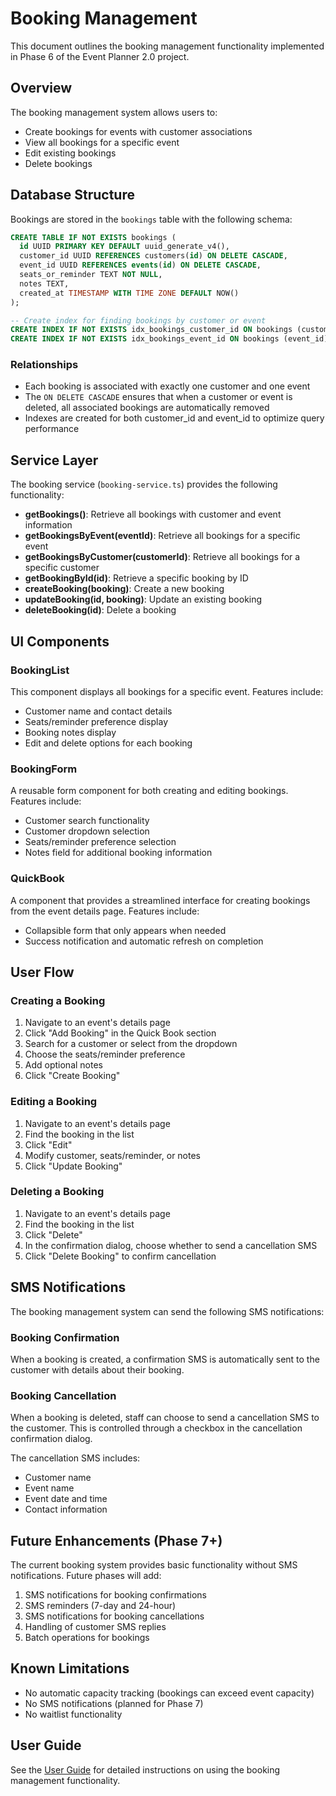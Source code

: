 # Booking Management

This document outlines the booking management functionality implemented in Phase 6 of the Event Planner 2.0 project.

## Overview

The booking management system allows users to:
- Create bookings for events with customer associations
- View all bookings for a specific event
- Edit existing bookings
- Delete bookings

## Database Structure

Bookings are stored in the `bookings` table with the following schema:

```sql
CREATE TABLE IF NOT EXISTS bookings (
  id UUID PRIMARY KEY DEFAULT uuid_generate_v4(),
  customer_id UUID REFERENCES customers(id) ON DELETE CASCADE,
  event_id UUID REFERENCES events(id) ON DELETE CASCADE,
  seats_or_reminder TEXT NOT NULL,
  notes TEXT,
  created_at TIMESTAMP WITH TIME ZONE DEFAULT NOW()
);

-- Create index for finding bookings by customer or event
CREATE INDEX IF NOT EXISTS idx_bookings_customer_id ON bookings (customer_id);
CREATE INDEX IF NOT EXISTS idx_bookings_event_id ON bookings (event_id);
```

### Relationships
- Each booking is associated with exactly one customer and one event
- The `ON DELETE CASCADE` ensures that when a customer or event is deleted, all associated bookings are automatically removed
- Indexes are created for both customer_id and event_id to optimize query performance

## Service Layer

The booking service (`booking-service.ts`) provides the following functionality:

- **getBookings()**: Retrieve all bookings with customer and event information
- **getBookingsByEvent(eventId)**: Retrieve all bookings for a specific event
- **getBookingsByCustomer(customerId)**: Retrieve all bookings for a specific customer
- **getBookingById(id)**: Retrieve a specific booking by ID
- **createBooking(booking)**: Create a new booking
- **updateBooking(id, booking)**: Update an existing booking
- **deleteBooking(id)**: Delete a booking

## UI Components

### BookingList

This component displays all bookings for a specific event. Features include:
- Customer name and contact details
- Seats/reminder preference display
- Booking notes display
- Edit and delete options for each booking

### BookingForm

A reusable form component for both creating and editing bookings. Features include:
- Customer search functionality
- Customer dropdown selection
- Seats/reminder preference selection
- Notes field for additional booking information

### QuickBook

A component that provides a streamlined interface for creating bookings from the event details page. Features include:
- Collapsible form that only appears when needed
- Success notification and automatic refresh on completion

## User Flow

### Creating a Booking
1. Navigate to an event's details page
2. Click "Add Booking" in the Quick Book section
3. Search for a customer or select from the dropdown
4. Choose the seats/reminder preference
5. Add optional notes
6. Click "Create Booking"

### Editing a Booking
1. Navigate to an event's details page
2. Find the booking in the list
3. Click "Edit"
4. Modify customer, seats/reminder, or notes
5. Click "Update Booking"

### Deleting a Booking
1. Navigate to an event's details page
2. Find the booking in the list
3. Click "Delete"
4. In the confirmation dialog, choose whether to send a cancellation SMS
5. Click "Delete Booking" to confirm cancellation

## SMS Notifications

The booking management system can send the following SMS notifications:

### Booking Confirmation
When a booking is created, a confirmation SMS is automatically sent to the customer with details about their booking.

### Booking Cancellation
When a booking is deleted, staff can choose to send a cancellation SMS to the customer. This is controlled through a checkbox in the cancellation confirmation dialog.

The cancellation SMS includes:
- Customer name
- Event name
- Event date and time
- Contact information

## Future Enhancements (Phase 7+)

The current booking system provides basic functionality without SMS notifications. Future phases will add:

1. SMS notifications for booking confirmations
2. SMS reminders (7-day and 24-hour)
3. SMS notifications for booking cancellations
4. Handling of customer SMS replies
5. Batch operations for bookings

## Known Limitations

- No automatic capacity tracking (bookings can exceed event capacity)
- No SMS notifications (planned for Phase 7)
- No waitlist functionality

## User Guide

See the [User Guide](/docs/user-guides/README.md#booking-management) for detailed instructions on using the booking management functionality. 